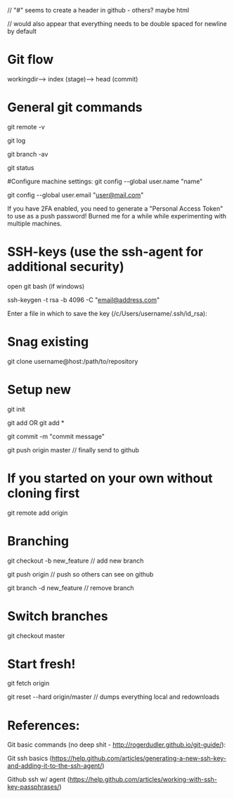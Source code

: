// "#" seems to create a header in github - others? maybe html

// would also appear that everything needs to be double spaced for newline by default



# Git flow
workingdir--> index (stage)--> head (commit)

# General git commands
git remote -v

git log

git branch -av

git status

#Configure machine settings:
git config --global user.name "name"

git config --global user.email "user@mail.com"

If you have 2FA enabled, you need to generate a "Personal Access Token" to use as a push password! Burned me for a while while experimenting with multiple machines.

# SSH-keys (use the ssh-agent for additional security)
open git bash (if windows)

ssh-keygen -t rsa -b 4096 -C "email@address.com"

Enter a file in which to save the key (/c/Users/username/.ssh/id_rsa): <press enter>



# Snag existing
git clone username@host:/path/to/repository


# Setup new
git init

git add <filename> OR git add *

git commit -m "commit message"

git push origin master // finally send to github


# If you started on your own without cloning first
git remote add origin <server>


# Branching
git checkout -b new_feature // add new branch

git push origin <branch> // push so others can see on github

git branch -d new_feature // remove branch


# Switch branches
git checkout master


# Start fresh! 
git fetch origin

git reset --hard origin/master // dumps everything local and redownloads



# References:
Git basic commands (no deep shit - http://rogerdudler.github.io/git-guide/):

Git ssh basics (https://help.github.com/articles/generating-a-new-ssh-key-and-adding-it-to-the-ssh-agent/)

Github ssh w/ agent (https://help.github.com/articles/working-with-ssh-key-passphrases/)



